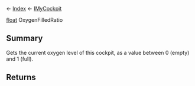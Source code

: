 ← [Index](Api-Index) ← [IMyCockpit](Sandbox.ModAPI.Ingame.IMyCockpit)

[float](System.Single) OxygenFilledRatio

## Summary

Gets the current oxygen level of this cockpit, as a value between 0 (empty) and 1 (full).

## Returns




